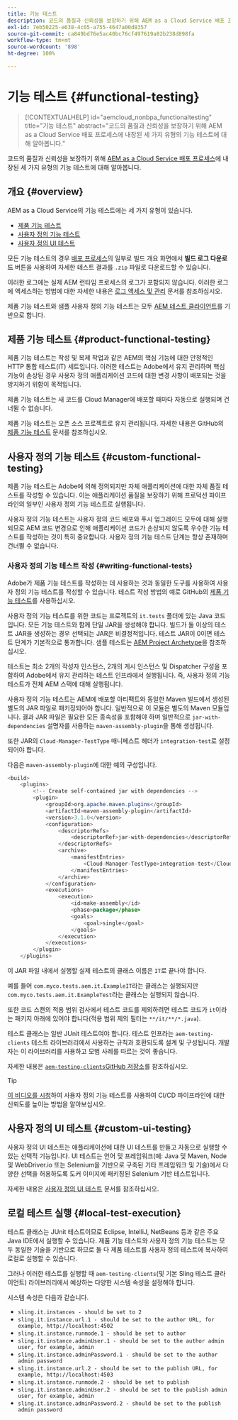 ```yaml
---
title: 기능 테스트
description: 코드의 품질과 신뢰성을 보장하기 위해 AEM as a Cloud Service 배포 프로세스에 내장된 세 가지 유형의 기능 테스트에 대해 알아봅니다.
exl-id: 7eb50225-e638-4c05-a755-4647a00d8357
source-git-commit: ca849bd76e5ac40bc76cf497619a82b238d898fa
workflow-type: tm+mt
source-wordcount: '898'
ht-degree: 100%

---
```



# 기능 테스트 {#functional-testing}

>[!CONTEXTUALHELP]
>id="aemcloud_nonbpa_functionaltesting"
>title="기능 테스트"
>abstract="코드의 품질과 신뢰성을 보장하기 위해 AEM as a Cloud Service 배포 프로세스에 내장된 세 가지 유형의 기능 테스트에 대해 알아봅니다."

코드의 품질과 신뢰성을 보장하기 위해 [AEM as a Cloud Service 배포 프로세스](/help/implementing/cloud-manager/deploy-code.md)에 내장된 세 가지 유형의 기능 테스트에 대해 알아봅니다.

## 개요 {#overview}

AEM as a Cloud Service의 기능 테스트에는 세 가지 유형이 있습니다.

* [제품 기능 테스트](#product-functional-testing)
* [사용자 정의 기능 테스트](#custom-functional-testing)
* [사용자 정의 UI 테스트](#custom-ui-testing)

모든 기능 테스트의 경우 [배포 프로세스](/help/implementing/cloud-manager/deploy-code.md)의 일부로 빌드 개요 화면에서 **빌드 로그 다운로드** 버튼을 사용하여 자세한 테스트 결과를 `.zip` 파일로 다운로드할 수 있습니다.

이러한 로그에는 실제 AEM 런타임 프로세스의 로그가 포함되지 않습니다. 이러한 로그에 액세스하는 방법에 대한 자세한 내용은 [로그 액세스 및 관리](/help/implementing/cloud-manager/manage-logs.md) 문서를 참조하십시오.

제품 기능 테스트와 샘플 사용자 정의 기능 테스트는 모두 [AEM 테스트 클라이언트](https://github.com/adobe/aem-testing-clients)를 기반으로 합니다.

## 제품 기능 테스트 {#product-functional-testing}

제품 기능 테스트는 작성 및 복제 작업과 같은 AEM의 핵심 기능에 대한 안정적인 HTTP 통합 테스트(IT) 세트입니다. 이러한 테스트는 Adobe에서 유지 관리하며 핵심 기능이 손상된 경우 사용자 정의 애플리케이션 코드에 대한 변경 사항이 배포되는 것을 방지하기 위함이 목적입니다.

제품 기능 테스트는 새 코드를 Cloud Manager에 배포할 때마다 자동으로 실행되며 건너뛸 수 없습니다.

제품 기능 테스트는 오픈 소스 프로젝트로 유지 관리됩니다. 자세한 내용은 GitHub의 [제품 기능 테스트](https://github.com/adobe/aem-test-samples/tree/aem-cloud/smoke) 문서를 참조하십시오.

## 사용자 정의 기능 테스트 {#custom-functional-testing}

제품 기능 테스트는 Adobe에 의해 정의되지만 자체 애플리케이션에 대한 자체 품질 테스트를 작성할 수 있습니다. 이는 애플리케이션 품질을 보장하기 위해 프로덕션 파이프라인의 일부인 사용자 정의 기능 테스트로 실행됩니다.

사용자 정의 기능 테스트는 사용자 정의 코드 배포와 푸시 업그레이드 모두에 대해 실행되므로 AEM 코드 변경으로 인해 애플리케이션 코드가 손상되지 않도록 우수한 기능 테스트를 작성하는 것이 특히 중요합니다. 사용자 정의 기능 테스트 단계는 항상 존재하며 건너뛸 수 없습니다.

### 사용자 정의 기능 테스트 작성 {#writing-functional-tests}

Adobe가 제품 기능 테스트를 작성하는 데 사용하는 것과 동일한 도구를 사용하여 사용자 정의 기능 테스트를 작성할 수 있습니다. 테스트 작성 방법의 예로 GitHub의 [제품 기능 테스트](https://github.com/adobe/aem-test-samples/tree/aem-cloud/smoke)를 사용하십시오.

사용자 정의 기능 테스트를 위한 코드는 프로젝트의 `it.tests` 폴더에 있는 Java 코드입니다. 모든 기능 테스트와 함께 단일 JAR을 생성해야 합니다. 빌드가 둘 이상의 테스트 JAR을 생성하는 경우 선택되는 JAR은 비결정적입니다. 테스트 JAR이 0이면 테스트 단계가 기본적으로 통과합니다. 샘플 테스트는 [AEM Project Archetype](https://github.com/adobe/aem-project-archetype/tree/develop/src/main/archetype/it.tests)을 참조하십시오.

테스트는 최소 2개의 작성자 인스턴스, 2개의 게시 인스턴스 및 Dispatcher 구성을 포함하여 Adobe에서 유지 관리하는 테스트 인프라에서 실행됩니다. 즉, 사용자 정의 기능 테스트가 전체 AEM 스택에 대해 실행됩니다.

사용자 정의 기능 테스트는 AEM에 배포할 아티팩트와 동일한 Maven 빌드에서 생성된 별도의 JAR 파일로 패키징되어야 합니다. 일반적으로 이 모듈은 별도의 Maven 모듈입니다. 결과 JAR 파일은 필요한 모든 종속성을 포함해야 하며 일반적으로 `jar-with-dependencies` 설명자를 사용하는 `maven-assembly-plugin`을 통해 생성됩니다.

또한 JAR의 `Cloud-Manager-TestType` 매니페스트 헤더가 `integration-test`로 설정되어야 합니다.

다음은 `maven-assembly-plugin`에 대한 예의 구성입니다.

```java
<build>
    <plugins>
        <!-- Create self-contained jar with dependencies -->
        <plugin>
            <groupId>org.apache.maven.plugins</groupId>
            <artifactId>maven-assembly-plugin</artifactId>
            <version>3.1.0</version>
            <configuration>
                <descriptorRefs>
                    <descriptorRef>jar-with-dependencies</descriptorRef>
                </descriptorRefs>
                <archive>
                    <manifestEntries>
                        <Cloud-Manager-TestType>integration-test</Cloud-Manager-TestType>
                    </manifestEntries>
                </archive>
            </configuration>
            <executions>
                <execution>
                    <id>make-assembly</id>
                    <phase>package</phase>
                    <goals>
                        <goal>single</goal>
                    </goals>
                </execution>
            </executions>
        </plugin>
    </plugins>
```

이 JAR 파일 내에서 실행할 실제 테스트의 클래스 이름은 `IT`로 끝나야 합니다.

예를 들어 `com.myco.tests.aem.it.ExampleIT`라는 클래스는 실행되지만 `com.myco.tests.aem.it.ExampleTest`라는 클래스는 실행되지 않습니다.

또한 코드 스캔의 적용 범위 검사에서 테스트 코드를 제외하려면 테스트 코드가 `it`이라는 패키지 아래에 있어야 합니다(적용 범위 제외 필터는 `**/it/**/*.java`).

테스트 클래스는 일반 JUnit 테스트여야 합니다. 테스트 인프라는 `aem-testing-clients` 테스트 라이브러리에서 사용하는 규칙과 호환되도록 설계 및 구성됩니다. 개발자는 이 라이브러리를 사용하고 모범 사례를 따르는 것이 좋습니다.

자세한 내용은 [`aem-testing-clients`GitHub 저장소](https://github.com/adobe/aem-testing-clients)를 참조하십시오.

>[!TIP]
>
>[이 비디오를 시청](https://www.youtube.com/watch?v=yJX6r3xRLHU)하여 사용자 정의 기능 테스트를 사용하여 CI/CD 파이프라인에 대한 신뢰도를 높이는 방법을 알아보십시오.

## 사용자 정의 UI 테스트 {#custom-ui-testing}

사용자 정의 UI 테스트는 애플리케이션에 대한 UI 테스트를 만들고 자동으로 실행할 수 있는 선택적 기능입니다. UI 테스트는 언어 및 프레임워크(예: Java 및 Maven, Node 및 WebDriver.io 또는 Selenium을 기반으로 구축된 기타 프레임워크 및 기술)에서 다양한 선택을 허용하도록 도커 이미지에 패키징된 Selenium 기반 테스트입니다.

자세한 내용은 [사용자 정의 UI 테스트](/help/implementing/cloud-manager/ui-testing.md#custom-ui-testing) 문서를 참조하십시오.

## 로컬 테스트 실행 {#local-test-execution}

테스트 클래스는 JUnit 테스트이므로 Eclipse, IntelliJ, NetBeans 등과 같은 주요 Java IDE에서 실행할 수 있습니다. 제품 기능 테스트와 사용자 정의 기능 테스트는 모두 동일한 기술을 기반으로 하므로 둘 다 제품 테스트를 사용자 정의 테스트에 복사하여 로컬로 실행할 수 있습니다.

그러나 이러한 테스트를 실행할 때 `aem-testing-clients`(및 기본 Sling 테스트 클라이언트) 라이브러리에서 예상하는 다양한 시스템 속성을 설정해야 합니다.

시스템 속성은 다음과 같습니다.

* `sling.it.instances - should be set to 2`
* `sling.it.instance.url.1 - should be set to the author URL, for example, http://localhost:4502`
* `sling.it.instance.runmode.1 - should be set to author`
* `sling.it.instance.adminUser.1 - should be set to the author admin user, for example, admin`
* `sling.it.instance.adminPassword.1 - should be set to the author admin password`
* `sling.it.instance.url.2 - should be set to the publish URL, for example, http://localhost:4503`
* `sling.it.instance.runmode.2 - should be set to publish`
* `sling.it.instance.adminUser.2 - should be set to the publish admin user, for example, admin`
* `sling.it.instance.adminPassword.2 - should be set to the publish admin password`
